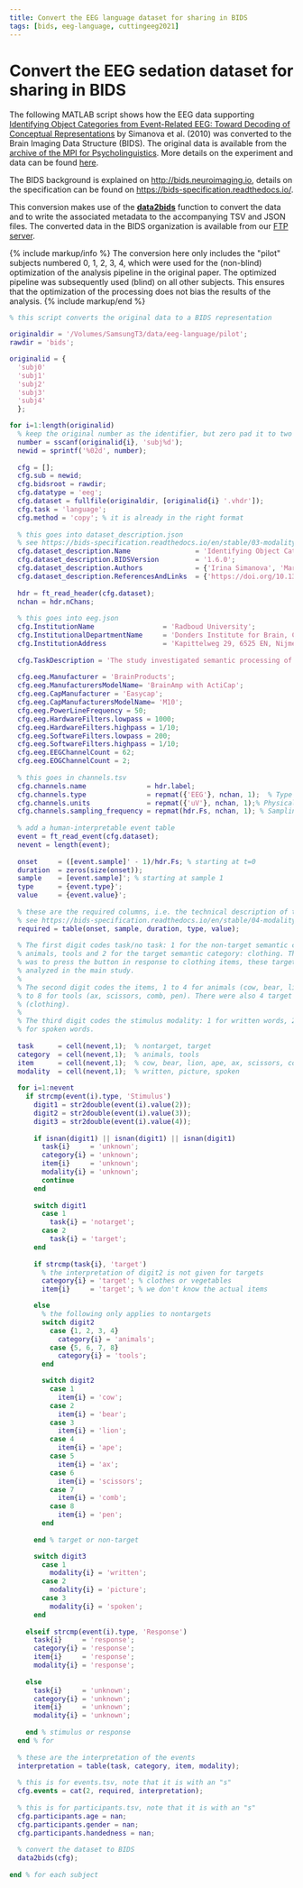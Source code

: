 ```yaml
---
title: Convert the EEG language dataset for sharing in BIDS
tags: [bids, eeg-language, cuttingeeg2021]
---
```


# Convert the EEG sedation dataset for sharing in BIDS

The following MATLAB script shows how the EEG data supporting [Identifying Object Categories from Event-Related EEG: Toward Decoding of Conceptual Representations](https://doi.org/10.1371/journal.pone.0014465) by Simanova et al. (2010) was converted to the Brain Imaging Data Structure (BIDS). The original data is available from the [archive of the MPI for Psycholinguistics](https://hdl.handle.net/1839/00-0000-0000-001B-860D-8). More details on the experiment and data can be found [here](/tutorial/eeg_language).

The BIDS background is explained on <http://bids.neuroimaging.io>, details on the specification can be found on <https://bids-specification.readthedocs.io/>.

This conversion makes use of the **[data2bids](/reference/data2bids)** function to convert the data and to write the associated metadata to the accompanying TSV and JSON files. The converted data in the BIDS organization is available from our [FTP server](ftp://ftp.fieldtriptoolbox.org/pub/fieldtrip/workshop/cuttingeeg2021/).

{% include markup/info %}
The conversion here only includes the "pilot" subjects numbered 0, 1, 2, 3, 4, which were used for the (non-blind) optimization of the analysis pipeline in the original paper. The optimized pipeline was subsequently used (blind) on all other subjects. This ensures that the optimization of the processing does not bias the results of the analysis.
{% include markup/end %}

```` matlab
% this script converts the original data to a BIDS representation

originaldir = '/Volumes/SamsungT3/data/eeg-language/pilot';
rawdir = 'bids';

originalid = {
  'subj0'
  'subj1'
  'subj2'
  'subj3'
  'subj4'
  };

for i=1:length(originalid)
  % keep the original number as the identifier, but zero pad it to two digits (e.g., 01, 02, ...)
  number = sscanf(originalid{i}, 'subj%d');
  newid = sprintf('%02d', number);
  
  cfg = [];
  cfg.sub = newid;
  cfg.bidsroot = rawdir;
  cfg.datatype = 'eeg';
  cfg.dataset = fullfile(originaldir, [originalid{i} '.vhdr']);
  cfg.task = 'language';
  cfg.method = 'copy'; % it is already in the right format
  
  % this goes into dataset_description.json
  % see https://bids-specification.readthedocs.io/en/stable/03-modality-agnostic-files.html#dataset_descriptionjson
  cfg.dataset_description.Name                = 'Identifying Object Categories from Event-Related EEG: Toward Decoding of Conceptual Representations';
  cfg.dataset_description.BIDSVersion         = '1.6.0';
  cfg.dataset_description.Authors             = {'Irina Simanova', 'Marcel van Gerven', 'Robert Oostenveld', 'Peter Hagoort'};
  cfg.dataset_description.ReferencesAndLinks  = {'https://doi.org/10.1371/journal.pone.0014465', 'https://hdl.handle.net/1839/00-0000-0000-001B-860D-8'};
  
  hdr = ft_read_header(cfg.dataset);
  nchan = hdr.nChans;
  
  % this goes into eeg.json
  cfg.InstitutionName                 = 'Radboud University';
  cfg.InstitutionalDepartmentName     = 'Donders Institute for Brain, Cognition and Behaviour';
  cfg.InstitutionAddress              = 'Kapittelweg 29, 6525 EN, Nijmegen, The Netherlands';
  
  cfg.TaskDescription = 'The study investigated semantic processing of stimuli presented as pictures (black line drawings on white background), visually displayed text or as auditory presented words. Stimuli consisted of concepts from three semantic categories: two relevant categories (animals, tools) and a task category that varied across subjects, either clothing or vegetables.';
  
  cfg.eeg.Manufacturer = 'BrainProducts';
  cfg.eeg.ManufacturersModelName= 'BrainAmp with ActiCap';
  cfg.eeg.CapManufacturer = 'Easycap';
  cfg.eeg.CapManufacturersModelName= 'M10';
  cfg.eeg.PowerLineFrequency = 50;
  cfg.eeg.HardwareFilters.lowpass = 1000;
  cfg.eeg.HardwareFilters.highpass = 1/10;
  cfg.eeg.SoftwareFilters.lowpass = 200;
  cfg.eeg.SoftwareFilters.highpass = 1/10;
  cfg.eeg.EEGChannelCount = 62;
  cfg.eeg.EOGChannelCount = 2;
  
  % this goes in channels.tsv
  cfg.channels.name               = hdr.label;
  cfg.channels.type               = repmat({'EEG'}, nchan, 1);  % Type of channel
  cfg.channels.units              = repmat({'uV'}, nchan, 1);% Physical unit of the data values recorded by this channel in SI
  cfg.channels.sampling_frequency = repmat(hdr.Fs, nchan, 1); % Sampling rate of the channel in Hz.
  
  % add a human-interpretable event table
  event = ft_read_event(cfg.dataset);
  nevent = length(event);
  
  onset     = ([event.sample]' - 1)/hdr.Fs; % starting at t=0
  duration  = zeros(size(onset));
  sample    = [event.sample]'; % starting at sample 1
  type      = {event.type}';
  value     = {event.value}';
  
  % these are the required columns, i.e. the technical description of the events
  % see https://bids-specification.readthedocs.io/en/stable/04-modality-specific-files/05-task-events.html
  required = table(onset, sample, duration, type, value);
  
  % The first digit codes task/no task: 1 for the non-target semantic categories:
  % animals, tools and 2 for the target semantic category: clothing. The subjects’ task
  % was to press the button in response to clothing items, these targets were not
  % analyzed in the main study.
  %
  % The second digit codes the items, 1 to 4 for animals (cow, bear, lion, ape) and 5
  % to 8 for tools (ax, scissors, comb, pen). There were also 4 target items
  % (clothing).
  %
  % The third digit codes the stimulus modality: 1 for written words, 2 for pictures, 3
  % for spoken words.
  
  task      = cell(nevent,1);  % nontarget, target
  category  = cell(nevent,1);  % animals, tools
  item      = cell(nevent,1);  % cow, bear, lion, ape, ax, scissors, comb, pen
  modality  = cell(nevent,1);  % written, picture, spoken
  
  for i=1:nevent
    if strcmp(event(i).type, 'Stimulus')
      digit1 = str2double(event(i).value(2));
      digit2 = str2double(event(i).value(3));
      digit3 = str2double(event(i).value(4));
      
      if isnan(digit1) || isnan(digit1) || isnan(digit1)
        task{i}     = 'unknown';
        category{i} = 'unknown';
        item{i}     = 'unknown';
        modality{i} = 'unknown';
        continue
      end
      
      switch digit1
        case 1
          task{i} = 'notarget';
        case 2
          task{i} = 'target';
      end
      
      if strcmp(task{i}, 'target')
        % the interpretation of digit2 is not given for targets
        category{i} = 'target'; % clothes or vegetables
        item{i}     = 'target'; % we don't know the actual items

      else
        % the following only applies to nontargets
        switch digit2
          case {1, 2, 3, 4}
            category{i} = 'animals';
          case {5, 6, 7, 8}
            category{i} = 'tools';
        end

        switch digit2
          case 1
            item{i} = 'cow';
          case 2
            item{i} = 'bear';
          case 3
            item{i} = 'lion';
          case 4
            item{i} = 'ape';
          case 5
            item{i} = 'ax';
          case 6
            item{i} = 'scissors';
          case 7
            item{i} = 'comb';
          case 8
            item{i} = 'pen';
        end
        
      end % target or non-target

      switch digit3
        case 1
          modality{i} = 'written';
        case 2
          modality{i} = 'picture';
        case 3
          modality{i} = 'spoken';
      end
      
    elseif strcmp(event(i).type, 'Response')
      task{i}     = 'response';
      category{i} = 'response';
      item{i}     = 'response';
      modality{i} = 'response';
      
    else
      task{i}     = 'unknown';
      category{i} = 'unknown';
      item{i}     = 'unknown';
      modality{i} = 'unknown';
      
    end % stimulus or response
  end % for
  
  % these are the interpretation of the events
  interpretation = table(task, category, item, modality);
  
  % this is for events.tsv, note that it is with an "s"
  cfg.events = cat(2, required, interpretation);
  
  % this is for participants.tsv, note that it is with an "s"
  cfg.participants.age = nan;
  cfg.participants.gender = nan;
  cfg.participants.handedness = nan;
  
  % convert the dataset to BIDS
  data2bids(cfg);
  
end % for each subject
````
